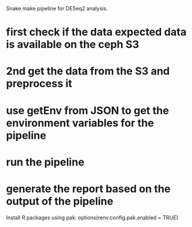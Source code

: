 
Snake make pipeline for DESeq2 analysis.

# first check if the data expected data is available on the ceph S3

# 2nd get the data from the S3 and preprocess it

# use getEnv from JSON to get the environment variables for the pipeline
# run the pipeline

# generate the report based on the output of the pipeline

Install R packages using pak:
options(renv.config.pak.enabled = TRUE)